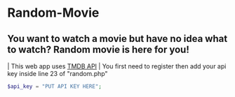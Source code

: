 # Random-Movie
## You want to watch a movie but have no idea what to watch? Random movie is here for you!

| This web app uses [TMDB API](https://developers.themoviedb.org/4/getting-started) 
| You first need to register then add your api key inside line 23 of "random.php"
```php
$api_key = "PUT API KEY HERE";
```

